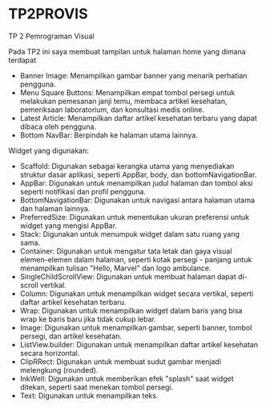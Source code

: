 # TP2PROVIS
TP 2 Pemrograman Visual

Pada TP2 ini saya membuat tampilan untuk halaman home yang dimana terdapat

- Banner Image: Menampilkan gambar banner yang menarik perhatian pengguna.
- Menu Square Buttons: Menampilkan empat tombol persegi untuk melakukan pemesanan janji temu, membaca artikel kesehatan, pemeriksaan laboratorium, dan konsultasi medis online.
- Latest Article: Menampilkan daftar artikel kesehatan terbaru yang dapat dibaca oleh pengguna.
- Bottom NavBar: Berpindah ke halaman utama lainnya.
  
Widget yang digunakan:
- Scaffold: Digunakan sebagai kerangka utama yang menyediakan struktur dasar aplikasi, seperti AppBar, body, dan bottomNavigationBar.
- AppBar: Digunakan untuk menampilkan judul halaman dan tombol aksi seperti notifikasi dan profil pengguna.
- BottomNavigationBar: Digunakan untuk navigasi antara halaman utama dan halaman lainnya.
- PreferredSize: Digunakan untuk menentukan ukuran preferensi untuk widget yang mengisi AppBar.
- Stack: Digunakan untuk menumpuk widget dalam satu ruang yang sama.
- Container: Digunakan untuk mengatur tata letak dan gaya visual elemen-elemen dalam halaman, seperti kotak persegi - panjang untuk menampilkan tulisan "Hello, Marvel" dan logo ambulance.
- SingleChildScrollView: Digunakan untuk membuat halaman dapat di-scroll vertikal.
- Column: Digunakan untuk menampilkan widget secara vertikal, seperti daftar artikel kesehatan terbaru.
- Wrap: Digunakan untuk menampilkan widget dalam baris yang bisa wrap ke baris baru jika tidak cukup lebar.
- Image: Digunakan untuk menampilkan gambar, seperti banner, tombol persegi, dan artikel kesehatan.
- ListView.builder: Digunakan untuk menampilkan daftar artikel kesehatan secara horizontal.
- ClipRRect: Digunakan untuk membuat sudut gambar menjadi melengkung (rounded).
- InkWell: Digunakan untuk memberikan efek "splash" saat widget ditekan, seperti saat menekan tombol persegi.
- Text: Digunakan untuk menampilkan teks.
